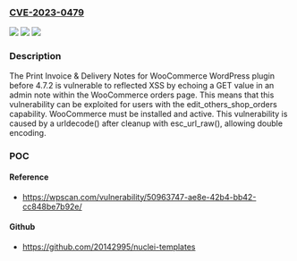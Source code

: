 ### [CVE-2023-0479](https://cve.mitre.org/cgi-bin/cvename.cgi?name=CVE-2023-0479)
![](https://img.shields.io/static/v1?label=Product&message=Print%20Invoice%20%26%20Delivery%20Notes%20for%20WooCommerce&color=blue)
![](https://img.shields.io/static/v1?label=Version&message=0%3C%204.7.2%20&color=brighgreen)
![](https://img.shields.io/static/v1?label=Vulnerability&message=CWE-79%20Cross-Site%20Scripting%20(XSS)&color=brighgreen)

### Description

The Print Invoice & Delivery Notes for WooCommerce WordPress plugin before 4.7.2 is vulnerable to reflected XSS by echoing a GET value in an admin note within the WooCommerce orders page. This means that this vulnerability can be exploited for users with the edit_others_shop_orders capability. WooCommerce must be installed and active. This vulnerability is caused by a urldecode() after cleanup with esc_url_raw(), allowing double encoding.

### POC

#### Reference
- https://wpscan.com/vulnerability/50963747-ae8e-42b4-bb42-cc848be7b92e/

#### Github
- https://github.com/20142995/nuclei-templates

